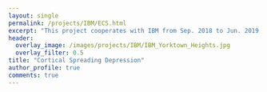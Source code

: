 ```yaml
---
layout: single
permalink: /projects/IBM/ECS.html
excerpt: "This project cooperates with IBM from Sep. 2018 to Jun. 2019."
header:
  overlay_image: /images/projects/IBM/IBM_Yorktown_Heights.jpg
  overlay_filter: 0.5
title: "Cortical Spreading Depression"
author_profile: true
comments: true
---
```





